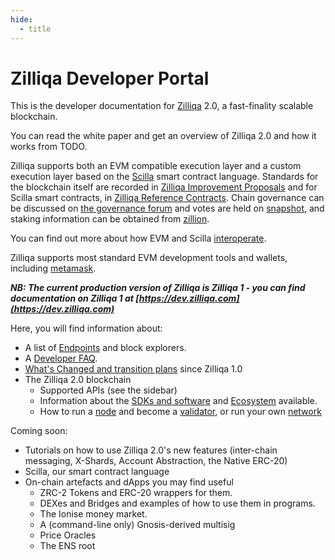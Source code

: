 ```yaml
---
hide:
  - title
---
```


# Zilliqa Developer Portal

This is the developer documentation for [Zilliqa](https://www.zilliqa.com/) 2.0, a fast-finality scalable blockchain.

You can read the white paper and get an overview of Zilliqa 2.0 and how it works from TODO.

Zilliqa supports both an EVM compatible execution layer and a custom execution layer based on the [Scilla](https://scilla.readthdocs.io/latest) smart contract language. Standards for the blockchain itself are recorded in [Zilliqa Improvement Proposals](https://github.com/zilliqa/zip) and for Scilla smart contracts, in [Zilliqa Reference Contracts](https://github.com/zilliqa/zrc). Chain governance can be discussed on [the governance forum](https://gov.zilliqa.com) and votes are held on [snapshot](https://governance.zilliqa.com), and staking information can be obtained from [zillion](https://stake.zilliqa.com).

You can find out more about how EVM and Scilla [interoperate](/interop.md).

Zilliqa supports most standard EVM development tools and wallets, including [metamask](https://metamask.io).

**_NB: The current production version of Zilliqa is Zilliqa 1 - you can find documentation on Zilliqa 1 at [https://dev.zilliqa.com](https://dev.zilliqa.com)_**

Here, you will find information about:

- A list of [Endpoints](endpoints.md) and block explorers.
- A [Developer FAQ](faq.md).
- [What's Changed and transition plans](changes.md) since Zilliqa 1.0
- The Zilliqa 2.0 blockchain
  - Supported APIs (see the sidebar)
  - Information about the [SDKs and software](sdk.md) and [Ecosystem](ecosystem/ecosystem.md) available.
  - How to run a [node](running/node.md) and become a [validator](running/validator.md), or run your own [network](running/network.md)

Coming soon:

- Tutorials on how to use Zilliqa 2.0's new features (inter-chain messaging, X-Shards, Account Abstraction, the Native ERC-20)
- Scilla, our smart contract language
- On-chain artefacts and dApps you may find useful
  - ZRC-2 Tokens and ERC-20 wrappers for them.
  - DEXes and Bridges and examples of how to use them in programs.
  - The Ionise money market.
  - A (command-line only) Gnosis-derived multisig
  - Price Oracles
  - The ENS root
